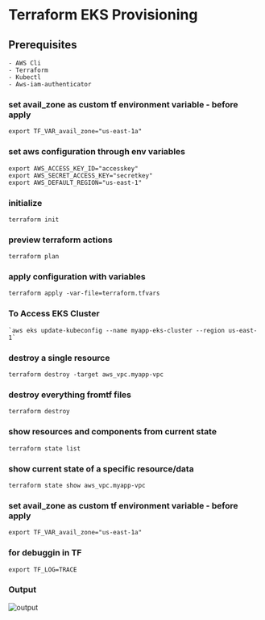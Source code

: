# Terraform EKS Provisioning

## Prerequisites
    - AWS Cli
    - Terraform
    - Kubectl
    - Aws-iam-authenticator

### set avail_zone as custom tf environment variable - before apply

    export TF_VAR_avail_zone="us-east-1a"

### set aws configuration through env variables

    export AWS_ACCESS_KEY_ID="accesskey"
    export AWS_SECRET_ACCESS_KEY="secretkey"
    export AWS_DEFAULT_REGION="us-east-1"

### initialize

    terraform init

### preview terraform actions

    terraform plan

### apply configuration with variables

    terraform apply -var-file=terraform.tfvars

### To Access EKS Cluster
    `aws eks update-kubeconfig --name myapp-eks-cluster --region us-east-1`

### destroy a single resource

    terraform destroy -target aws_vpc.myapp-vpc

### destroy everything fromtf files

    terraform destroy

### show resources and components from current state

    terraform state list

### show current state of a specific resource/data

    terraform state show aws_vpc.myapp-vpc    

### set avail_zone as custom tf environment variable - before apply

    export TF_VAR_avail_zone="us-east-1a"

### for debuggin in TF
    
    export TF_LOG=TRACE   
    
### Output
![output](https://github.com/abdullahafeez/terraform-eks-project/assets/123733124/35b7f6ef-5416-4591-9ccc-aada00a54af9)
